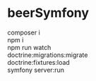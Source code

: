 # beerSymfony
composer i  
npm i  
npm run watch  
doctrine:migrations:migrate  
doctrine:fixtures:load  
symfony server:run  

